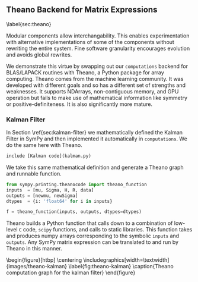 
Theano Backend for Matrix Expressions
-------------------------------------

\label{sec:theano}

Modular components allow interchangability.  This enables experimentation with alternative implementations of some of the components without rewriting the entire system.  Fine software granularity encourages evolution and avoids global rewrites.

We demonstrate this virtue by swapping out our `computations` backend for BLAS/LAPACK routines with Theano, a Python package for array computing.  Theano comes from the machine learning community.  It was developed with different goals and so has a different set of strengths and weaknesses.  It supports NDArrays, non-contiguous memory, and GPU operation but fails to make use of mathematical information like symmetry or positive-definiteness.  It is also significantly more mature.

### Kalman Filter

In Section \ref{sec:kalman-filter} we mathematically defined the Kalman Filter in SymPy and then implemented it automatically in `computations`.  We do the same here with Theano.

~~~~~~~~~Python
include [Kalman code](kalman.py)
~~~~~~~~~

We take this same mathematical definition and generate a Theano graph and runnable function.

~~~~~~~~~~~~~~~Python
from sympy.printing.theanocode import theano_function
inputs  = [mu, Sigma, H, R, data]
outputs = [newmu, newSigma]
dtypes  = {i: 'float64' for i in inputs}

f = theano_function(inputs, outputs, dtypes=dtypes)
~~~~~~~~~~~~~~~

Theano builds a Python function that calls down to a combination of low-level `C` code, `scipy` functions, and calls to static libraries.  This function takes and produces numpy arrays corresponding to the symbolic `inputs` and `outputs`.  Any SymPy matrix expression can be translated to and run by Theano in this manner.

\begin{figure}[htbp]
\centering
\includegraphics[width=\textwidth]{images/theano-kalman}
\label{fig:theano-kalman}
\caption{Theano computation graph for the kalman filter}
\end{figure}
